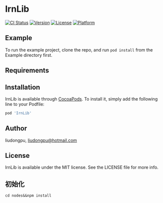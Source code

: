 # IrnLib

[![CI Status](https://img.shields.io/travis/liudongpu/IrnLib.svg?style=flat)](https://travis-ci.org/liudongpu/IrnLib)
[![Version](https://img.shields.io/cocoapods/v/IrnLib.svg?style=flat)](https://cocoapods.org/pods/IrnLib)
[![License](https://img.shields.io/cocoapods/l/IrnLib.svg?style=flat)](https://cocoapods.org/pods/IrnLib)
[![Platform](https://img.shields.io/cocoapods/p/IrnLib.svg?style=flat)](https://cocoapods.org/pods/IrnLib)

## Example

To run the example project, clone the repo, and run `pod install` from the Example directory first.

## Requirements

## Installation

IrnLib is available through [CocoaPods](https://cocoapods.org). To install
it, simply add the following line to your Podfile:

```ruby
pod 'IrnLib'
```

## Author

liudongpu, liudongpu@hotmail.com

## License

IrnLib is available under the MIT license. See the LICENSE file for more info.


## 初始化
`cd nodes&&npm install`



